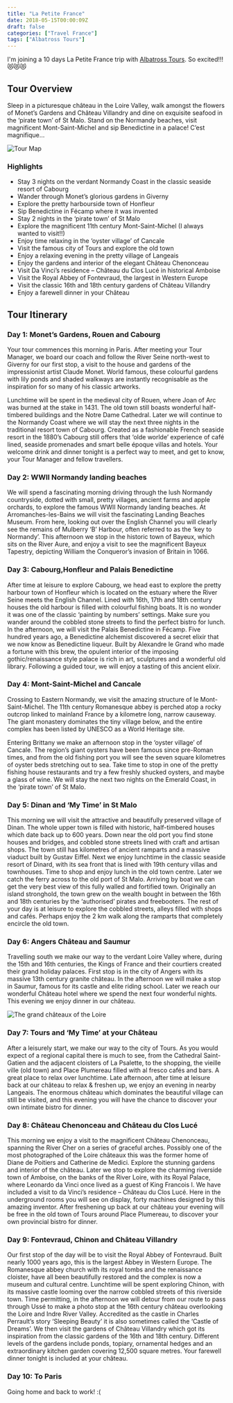 ```yaml
---
title: "La Petite France"
date: 2018-05-15T00:00:09Z
draft: false
categories: ["Travel France"]
tags: ["Albatross Tours"]
---
```


I'm joining a 10 days La Petite France trip with <a href="https://www.albatrosstours.com.au/la-petite-france" target="_blank" rel="noopener">Albatross Tours</a>. So excited!!! 😻😻😻

## Tour Overview

Sleep in a picturesque château in the Loire Valley, walk amongst the flowers of Monet’s Gardens and Château Villandry and dine on exquisite seafood in the ‘pirate town’ of St Malo. Stand on the Normandy beaches, visit magnificent Mont-Saint-Michel and sip Benedictine in a palace! C’est magnifique…

![Tour Map](https://lh3.googleusercontent.com/pw/AL9nZEXDf69xLEqPzHIQDidCec6pgZnLPzhvKbrcMGGDZoiD4WlKWYehJJSnwLDmn7AFVoWdNDwzd8ClgeMH00gb1W0vvcsXovemf_ocfI4GuiWwuceChF7OaDrgRSKFkmXbLYF8mo-_99KSsyQpQxXtB3AI=w650-h800-no?authuser=0 "Tour Map")

### Highlights

<ul>
 	<li>Stay 3 nights on the verdant Normandy Coast in the classic seaside resort of Cabourg</li>
 	<li>Wander through Monet’s glorious gardens in Giverny</li>
 	<li>Explore the pretty harbourside town of Honfleur</li>
 	<li>Sip Benedictine in Fécamp where it was invented</li>
 	<li>Stay 2 nights in the ‘pirate town’ of St Malo</li>
 	<li>Explore the magnificent 11th century Mont-Saint-Michel (I always wanted to visit!!)</li>
 	<li>Enjoy time relaxing in the ‘oyster village’ of Cancale</li>
 	<li>Visit the famous city of Tours and explore the old town</li>
 	<li>Enjoy a relaxing evening in the pretty village of Langeais</li>
 	<li>Enjoy the gardens and interior of the elegant Château Chenonceau</li>
 	<li>Visit Da Vinci’s residence – Château du Clos Lucé in historical Amboise</li>
 	<li>Visit the Royal Abbey of Fontevraud, the largest in Western Europe</li>
 	<li>Visit the classic 16th and 18th century gardens of Château Villandry</li>
 	<li>Enjoy a farewell dinner in your Château</li>
</ul>

## Tour Itinerary

### Day 1: Monet’s Gardens, Rouen and Cabourg

Your tour commences this morning in Paris. After meeting your Tour Manager, we board our coach and follow the River Seine north-west to Giverny for our first stop, a visit to the house and gardens of the impressionist artist Claude Monet. World famous, these colourful gardens with lily ponds and shaded walkways are instantly recognisable as the inspiration for so many of his classic artworks.

Lunchtime will be spent in the medieval city of Rouen, where Joan of Arc was burned at the stake in 1431. The old town still boasts wonderful half-timbered buildings and the Notre Dame Cathedral. Later we will continue to the Normandy Coast where we will stay the next three nights in the traditional resort town of Cabourg. Created as a fashionable French seaside resort in the 1880’s Cabourg still offers that ‘olde worlde’ experience of café lined, seaside promenades and smart belle époque villas and hotels. Your welcome drink and dinner tonight is a perfect way to meet, and get to know, your Tour Manager and fellow travellers.

### Day 2: WWII Normandy landing beaches
We will spend a fascinating morning driving through the lush Normandy countryside, dotted with small, pretty villages, ancient farms and apple orchards, to explore the famous WWII Normandy landing beaches. At Arromanches-les-Bains we will visit the fascinating Landing Beaches Museum. From here, looking out over the English Channel you will clearly see the remains of Mulberry ‘B’ Harbour, often referred to as the ‘key to Normandy’. This afternoon we stop in the historic town of Bayeux, which sits on the River Aure, and enjoy a visit to see the magnificent Bayeux Tapestry, depicting William the Conqueror’s invasion of Britain in 1066.

### Day 3: Cabourg,Honfleur and Palais Benedictine
After time at leisure to explore Cabourg, we head east to explore the pretty harbour town of Honfleur which is located on the estuary where the River Seine meets the English Channel. Lined with 16th, 17th and 18th century houses the old harbour is filled with colourful fishing boats. It is no wonder it was one of the classic ‘painting by numbers’ settings. Make sure you wander around the cobbled stone streets to find the perfect bistro for lunch. In the afternoon, we will visit the Palais Benedictine in Fécamp. Five hundred years ago, a Benedictine alchemist discovered a secret elixir that we now know as Benedictine liqueur. Built by Alexandre le Grand who made a fortune with this brew, the opulent interior of the imposing gothic/renaissance style palace is rich in art, sculptures and a wonderful old library. Following a guided tour, we will enjoy a tasting of this ancient elixir.

### Day 4: Mont-Saint-Michel and Cancale
Crossing to Eastern Normandy, we visit the amazing structure of le Mont-Saint-Michel. The 11th century Romanesque abbey is perched atop a rocky outcrop linked to mainland France by a kilometre long, narrow causeway. The giant monastery dominates the tiny village below, and the entire complex has been listed by UNESCO as a World Heritage site.

Entering Brittany we make an afternoon stop in the ‘oyster village’ of Cancale. The region’s giant oysters have been famous since pre-Roman times, and from the old fishing port you will see the seven square kilometres of oyster beds stretching out to sea. Take time to stop in one of the pretty fishing house restaurants and try a few freshly shucked oysters, and maybe a glass of wine. We will stay the next two nights on the Emerald Coast, in the ‘pirate town’ of St Malo.

### Day 5: Dinan and ‘My Time’ in St Malo
This morning we will visit the attractive and beautifully preserved village of Dinan. The whole upper town is filled with historic, half-timbered houses which date back up to 600 years. Down near the old port you find stone houses and bridges, and cobbled stone streets lined with craft and artisan shops. The town still has kilometres of ancient ramparts and a massive viaduct built by Gustav Eiffel. Next we enjoy lunchtime in the classic seaside resort of Dinard, with its sea front that is lined with 19th century villas and townhouses. Time to shop and enjoy lunch in the old town centre. Later we catch the ferry across to the old port of St Malo. Arriving by boat we can get the very best view of this fully walled and fortified town. Originally an island stronghold, the town grew on the wealth bought in between the 16th and 18th centuries by the ‘authorised’ pirates and freebooters. The rest of your day is at leisure to explore the cobbled streets, alleys filled with shops and cafés. Perhaps enjoy the 2 km walk along the ramparts that completely encircle the old town.

### Day 6: Angers Château and Saumur
Travelling south we make our way to the verdant Loire Valley where, during the 15th and 16th centuries, the Kings of France and their courtiers created their grand holiday palaces. First stop is in the city of Angers with its massive 13th century granite château. In the afternoon we will make a stop in Saumur, famous for its castle and elite riding school. Later we reach our wonderful Château hotel where we spend the next four wonderful nights. This evening we enjoy dinner in our château.

![The grand châteaux of the Loire](https://www.backroads.com/sites/default/files/blog/2017/07/Chambord-shutterstock_442240243.jpg "The grand châteaux of the Loire")

### Day 7: Tours and ‘My Time’ at your Château

After a leisurely start, we make our way to the city of Tours. As you would expect of a regional capital there is much to see, from the Cathedral Saint-Gatien and the adjacent cloisters of La Psalette, to the shopping, the vieille ville (old town) and Place Plumereau filled with al fresco cafés and bars. A great place to relax over lunchtime. Late afternoon, after time at leisure back at our château to relax &amp; freshen up, we enjoy an evening in nearby Langeais. The enormous château which dominates the beautiful village can still be visited, and this evening you will have the chance to discover your own intimate bistro for dinner.

### Day 8: Château Chenonceau and Château du Clos Lucé
This morning we enjoy a visit to the magnificent Château Chenonceau, spanning the River Cher on a series of graceful arches. Possibly one of the most photographed of the Loire châteaux this was the former home of Diane de Poitiers and Catherine de Medici. Explore the stunning gardens and interior of the château. Later we stop to explore the charming riverside town of Amboise, on the banks of the River Loire, with its Royal Palace, where Leonardo da Vinci once lived as a guest of King Francois I. We have included a visit to da Vinci’s residence – Château du Clos Lucé. Here in the underground rooms you will see on display, forty machines designed by this amazing inventor. After freshening up back at our château your evening will be free in the old town of Tours around Place Plumereau, to discover your own provincial bistro for dinner.

### Day 9: Fontevraud, Chinon and Château Villandry
Our first stop of the day will be to visit the Royal Abbey of Fontevraud. Built nearly 1000 years ago, this is the largest Abbey in Western Europe. The Romanesque abbey church with its royal tombs and the renaissance cloister, have all been beautifully restored and the complex is now a museum and cultural centre. Lunchtime will be spent exploring Chinon, with its massive castle looming over the narrow cobbled streets of this riverside town. Time permitting, in the afternoon we will detour from our route to pass through Ussé to make a photo stop at the 16th century château overlooking the Loire and Indre River Valley. Accredited as the castle in Charles Perrault’s story ‘Sleeping Beauty’ it is also sometimes called the ‘Castle of Dreams’. We then visit the gardens of Château Villandry which got its inspiration from the classic gardens of the 16th and 18th century. Different levels of the gardens include ponds, topiary, ornamental hedges and an extraordinary kitchen garden covering 12,500 square metres. Your farewell dinner tonight is included at your château.

### Day 10: To Paris

Going home and back to work! :(


 